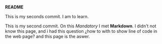 **README**

This is my seconds commit. I am to learn.

This is my second commit. On this *Mandatory* I met **Markdown**. I didn't not know this page, and i had this question ¿how to with to  show line of code in the web page? and this page is the aswer.
